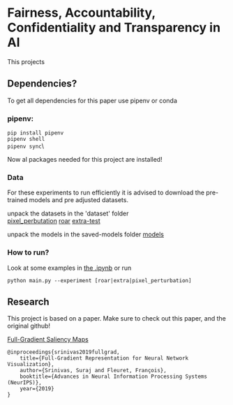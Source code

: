 # Fairness, Accountability, Confidentiality and Transparency in AI
 This projects 
## Dependencies?
To get all dependencies for this paper use pipenv or conda

### pipenv:
`pip install pipenv`\
`pipenv shell`\
`pipenv sync`\

Now al packages needed for this project are installed!

### Data
For these experiments to run efficiently it is advised to download the pre-trained models and pre adjusted datasets.

unpack the datasets in the 'dataset' folder\
[pixel_perbutation](https://we.tl/t-vRK8oyPxoo)
[roar](https://we.tl/t-6EMIrE3Kct)
[extra-test](https://we.tl/t-9SXz30whky)

unpack the models in the saved-models folder
[models](https://we.tl/t-1n8BFJlouY)

### How to run?

Look at some examples in [the .ipynb](https://github.com/LaurenceBont/fact-full-grad-uva/blob/master/results.ipynb)
or run

`python main.py --experiment [roar|extra|pixel_perturbation]`

## Research
This project is based on a paper. Make sure to check out this paper, and the original github! 

[Full-Gradient Saliency Maps](https://github.com/idiap/fullgrad-saliency)

```
@inproceedings{srinivas2019fullgrad,
    title={Full-Gradient Representation for Neural Network Visualization},
    author={Srinivas, Suraj and Fleuret, François},
    booktitle={Advances in Neural Information Processing Systems (NeurIPS)},
    year={2019}
}
```
